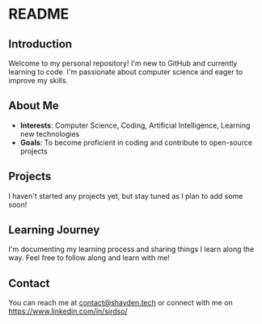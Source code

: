 # README

## Introduction
Welcome to my personal repository! I'm new to GitHub and currently learning to code. I'm passionate about computer science and eager to improve my skills.

## About Me
- **Interests**: Computer Science, Coding, Artificial Intelligence, Learning new technologies
- **Goals**: To become proficient in coding and contribute to open-source projects

## Projects
I haven't started any projects yet, but stay tuned as I plan to add some soon!

## Learning Journey
I'm documenting my learning process and sharing things I learn along the way. Feel free to follow along and learn with me!

## Contact
You can reach me at contact@shayden.tech or connect with me on https://www.linkedin.com/in/sirdso/
